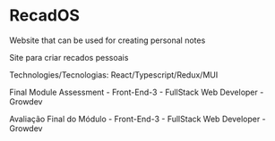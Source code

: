# RecadOS

Website that can be used for creating personal notes

Site para criar recados pessoais

Technologies/Tecnologias: React/Typescript/Redux/MUI

Final Module Assessment - Front-End-3 - FullStack Web Developer - Growdev

Avaliação Final do Módulo - Front-End-3 - FullStack Web Developer - Growdev
